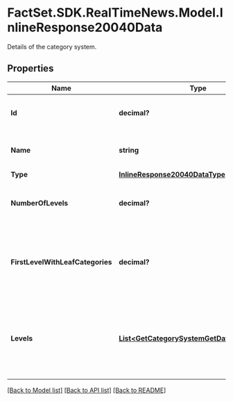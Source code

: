 # FactSet.SDK.RealTimeNews.Model.InlineResponse20040Data
Details of the category system.

## Properties

Name | Type | Description | Notes
------------ | ------------- | ------------- | -------------
**Id** | **decimal?** | Identifier of the category system. | [optional] 
**Name** | **string** | Name of the category system. | [optional] 
**Type** | [**InlineResponse20040DataType**](InlineResponse20040DataType.md) |  | [optional] 
**NumberOfLevels** | **decimal?** | Number of levels of the category system. | [optional] 
**FirstLevelWithLeafCategories** | **decimal?** | Number of the least detailed level of the category system that has leaf categories. | [optional] 
**Levels** | [**List&lt;GetCategorySystemGetDataLevelsItems&gt;**](GetCategorySystemGetDataLevelsItems.md) | List of category levels ordered by the number of the level in ascending order. | [optional] 

[[Back to Model list]](../README.md#documentation-for-models) [[Back to API list]](../README.md#documentation-for-api-endpoints) [[Back to README]](../README.md)

